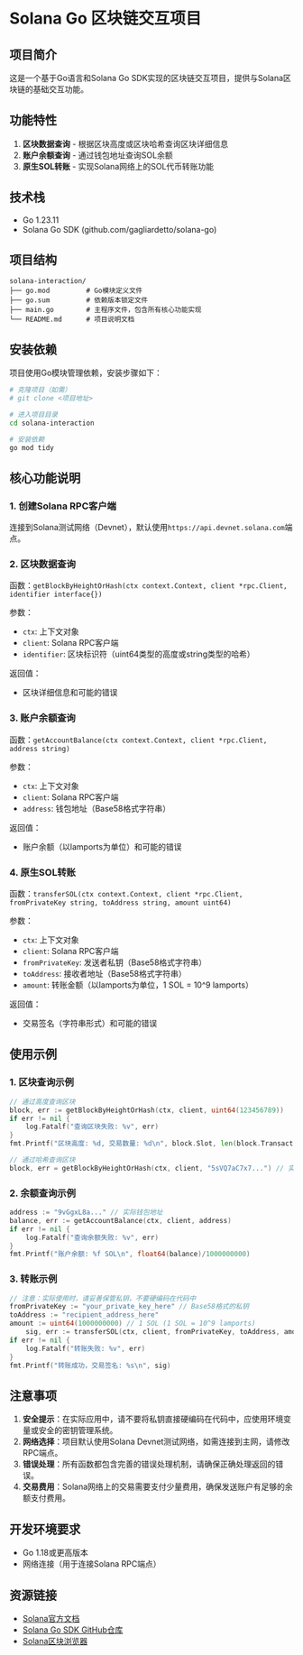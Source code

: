 # Solana Go 区块链交互项目

## 项目简介
这是一个基于Go语言和Solana Go SDK实现的区块链交互项目，提供与Solana区块链的基础交互功能。

## 功能特性
1. **区块数据查询** - 根据区块高度或区块哈希查询区块详细信息
2. **账户余额查询** - 通过钱包地址查询SOL余额
3. **原生SOL转账** - 实现Solana网络上的SOL代币转账功能

## 技术栈
- Go 1.23.11
- Solana Go SDK (github.com/gagliardetto/solana-go)

## 项目结构
```
solana-interaction/
├── go.mod         # Go模块定义文件
├── go.sum         # 依赖版本锁定文件
├── main.go        # 主程序文件，包含所有核心功能实现
└── README.md      # 项目说明文档
```

## 安装依赖
项目使用Go模块管理依赖，安装步骤如下：

```bash
# 克隆项目（如需）
# git clone <项目地址>

# 进入项目目录
cd solana-interaction

# 安装依赖
go mod tidy
```

## 核心功能说明

### 1. 创建Solana RPC客户端
连接到Solana测试网络（Devnet），默认使用`https://api.devnet.solana.com`端点。

### 2. 区块数据查询
函数：`getBlockByHeightOrHash(ctx context.Context, client *rpc.Client, identifier interface{})`

参数：
- `ctx`: 上下文对象
- `client`: Solana RPC客户端
- `identifier`: 区块标识符（uint64类型的高度或string类型的哈希）

返回值：
- 区块详细信息和可能的错误

### 3. 账户余额查询
函数：`getAccountBalance(ctx context.Context, client *rpc.Client, address string)`

参数：
- `ctx`: 上下文对象
- `client`: Solana RPC客户端
- `address`: 钱包地址（Base58格式字符串）

返回值：
- 账户余额（以lamports为单位）和可能的错误

### 4. 原生SOL转账
函数：`transferSOL(ctx context.Context, client *rpc.Client, fromPrivateKey string, toAddress string, amount uint64)`

参数：
- `ctx`: 上下文对象
- `client`: Solana RPC客户端
- `fromPrivateKey`: 发送者私钥（Base58格式字符串）
- `toAddress`: 接收者地址（Base58格式字符串）
- `amount`: 转账金额（以lamports为单位，1 SOL = 10^9 lamports）

返回值：
- 交易签名（字符串形式）和可能的错误

## 使用示例

### 1. 区块查询示例
```go
// 通过高度查询区块
block, err := getBlockByHeightOrHash(ctx, client, uint64(123456789))
if err != nil {
    log.Fatalf("查询区块失败: %v", err)
}
fmt.Printf("区块高度: %d, 交易数量: %d\n", block.Slot, len(block.Transactions))

// 通过哈希查询区块
block, err = getBlockByHeightOrHash(ctx, client, "5sVQ7aC7x7...") // 实际区块哈希
```

### 2. 余额查询示例
```go
address := "9vGgxL8a..." // 实际钱包地址
balance, err := getAccountBalance(ctx, client, address)
if err != nil {
    log.Fatalf("查询余额失败: %v", err)
}
fmt.Printf("账户余额: %f SOL\n", float64(balance)/1000000000)
```

### 3. 转账示例
```go
// 注意：实际使用时，请妥善保管私钥，不要硬编码在代码中
fromPrivateKey := "your_private_key_here" // Base58格式的私钥
toAddress := "recipient_address_here"
amount := uint64(1000000000) // 1 SOL (1 SOL = 10^9 lamports)
	sig, err := transferSOL(ctx, client, fromPrivateKey, toAddress, amount)
if err != nil {
    log.Fatalf("转账失败: %v", err)
}
fmt.Printf("转账成功，交易签名: %s\n", sig)
```

## 注意事项
1. **安全提示**：在实际应用中，请不要将私钥直接硬编码在代码中，应使用环境变量或安全的密钥管理系统。
2. **网络选择**：项目默认使用Solana Devnet测试网络，如需连接到主网，请修改RPC端点。
3. **错误处理**：所有函数都包含完善的错误处理机制，请确保正确处理返回的错误。
4. **交易费用**：Solana网络上的交易需要支付少量费用，确保发送账户有足够的余额支付费用。

## 开发环境要求
- Go 1.18或更高版本
- 网络连接（用于连接Solana RPC端点）

## 资源链接
- [Solana官方文档](https://docs.solana.com/)
- [Solana Go SDK GitHub仓库](https://github.com/gagliardetto/solana-go)
- [Solana区块浏览器](https://explorer.solana.com/)